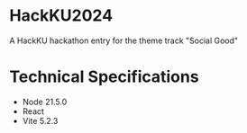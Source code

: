 # HackKU2024
A HackKU hackathon entry for the theme track "Social Good"


# Technical Specifications
* Node 21.5.0
* React 
* Vite 5.2.3